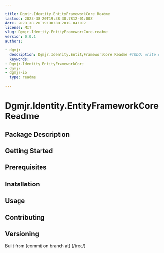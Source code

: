 ```yaml
---

title: Dgmjr.Identity.EntityFrameworkCore Readme
lastmod: 2023-38-20T19:38:38.7812-04:00Z
date: 2023-38-20T19:38:38.7815-04:00Z
license: MIT
slug: Dgmjr.Identity.EntityFrameworkCore-readme
version: 0.0.1
authors:

- dgmjr
  description: Dgmjr.Identity.EntityFrameworkCore Readme #TODO: write description for Dgmjr.Identity.EntityFrameworkCore Readme
  keywords:
- Dgmjr.Identity.EntityFrameworkCore
- dgmjr
- dgmjr-io
  type: readme

---
```


# Dgmjr.Identity.EntityFrameworkCore Readme

<!-- TODO: Write the contents of the Dgmjr.Identity.EntityFrameworkCore Readme file -->

## Package Description

## Getting Started

## Prerequisites

## Installation

## Usage

## Contributing

## Versioning

Built from [commit on branch at]
(/tree/)
